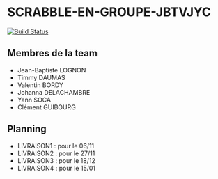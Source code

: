 # SCRABBLE-EN-GROUPE-JBTVJYC
[![Build Status](https://travis-ci.com/Master1-MIAGE-UCA/scrabble-en-groupe-jbtvjyc.svg?token=eGqKwyhvLzVL1jvG6VN6&branch=master)](https://travis-ci.com/Master1-MIAGE-UCA/scrabble-en-groupe-jbtvjyc)
## Membres de la team

- Jean-Baptiste LOGNON
- Timmy DAUMAS
- Valentin BORDY
- Johanna DELACHAMBRE
- Yann SOCA
- Clément GUIBOURG


## Planning

- LIVRAISON1 : pour le 06/11
- LIVRAISON2 : pour le 27/11
- LIVRAISON3 : pour le 18/12
- LIVRAISON4 : pour le  15/01

